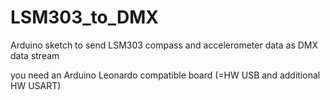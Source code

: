 # LSM303_to_DMX
Arduino sketch to send LSM303 compass and accelerometer data as DMX data stream

you need an Arduino Leonardo compatible board (=HW USB and additional HW USART)
